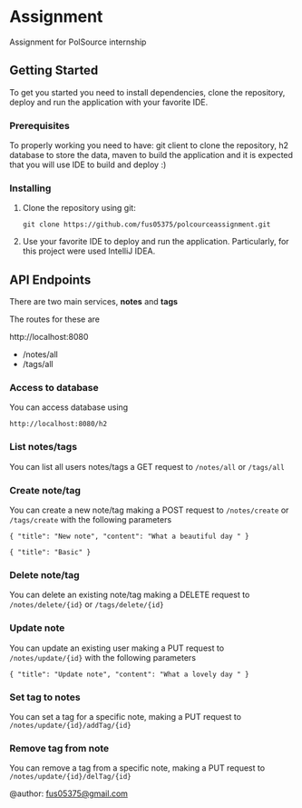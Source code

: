 # Assignment

Assignment for PolSource internship

## Getting Started

To get you started you need to install dependencies, clone the repository, deploy and run the application with your favorite IDE.

### Prerequisites

To properly working you need to have: git client to clone the repository, h2 database to store the data, maven to build the application and it is expected that you will use IDE to build and deploy :)


### Installing

1. Clone the repository using git:

    ```
    git clone https://github.com/fus05375/polcourceassignment.git
    ```

2. Use your favorite IDE to deploy and run the application. Particularly, for this project were used IntelliJ IDEA.

## API Endpoints
There are two main services, **notes** and **tags**

The routes for these are

http://localhost:8080

- /notes/all
- /tags/all

### Access to database

You can access database using

```
http://localhost:8080/h2
```


### List notes/tags
You can list all users notes/tags a GET request to ```/notes/all``` or ```/tags/all```

### Create note/tag
You can create a new note/tag making a POST request to ```/notes/create``` or ```/tags/create``` with the following parameters
```
{ "title": "New note", "content": "What a beautiful day " }
```

```
{ "title": "Basic" }
```

### Delete note/tag
You can delete an existing note/tag making a DELETE request to  ```/notes/delete/{id}``` or ```/tags/delete/{id}``` 

### Update note
You can update an existing user making a PUT request to ```/notes/update/{id}``` with the following parameters
```
{ "title": "Update note", "content": "What a lovely day " }
```
### Set tag to notes
You can set a tag for a specific note, making a PUT request to ```/notes/update/{id}/addTag/{id}```

### Remove tag from note
You can remove a tag from a specific note, making a PUT request to ```/notes/update/{id}/delTag/{id}```



@author:  fus05375@gmail.com
